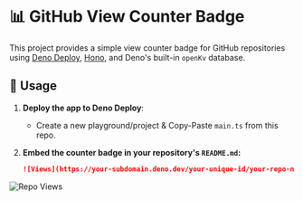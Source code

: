 # 📊 GitHub View Counter Badge

This project provides a simple view counter badge for GitHub repositories using [Deno Deploy](https://deno.com/deploy), [Hono](https://hono.dev), and Deno's built-in `openKv` database.

## 🚀 Usage

1. **Deploy the app to Deno Deploy**:
   - Create a new playground/project & Copy-Paste `main.ts` from this repo.

2. **Embed the counter badge in your repository's `README.md`:**

   ```markdown
   ![Views](https://your-subdomain.deno.dev/your-unique-id/your-repo-name)


![Repo Views](https://repostats.deno.dev/2u841r/github-repo-stats)
